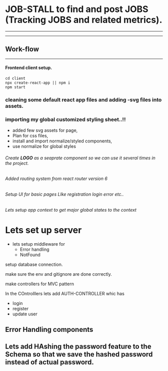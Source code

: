 # JOB-STALL to find and post JOBS (Tracking JOBS and related metrics).

---

---

## Work-flow

---

#### Frontend client setup.

```
cd client
npx create-react-app || npm i
npm start
```

### cleaning some default react app files and adding -svg files into assets.

### importing my global customized styling sheet..!!

- added few svg assets for page,
- Plan for css files,
- install and import normalize/styled components,
- use normalize for global styles

###### Create **LOGO** as a seaprate component so we can use it several times in the project.

###### Added routing system from react router version 6

###### Setup UI for basic pages LIke registration login error etc..

###### Lets setup app context to get major global states to the context

# Lets set up server

- lets setup middleware for
  - Error handling
  - NotFound

setup database connection.

make sure the env and gitignore are done correctly.

make controllers for MVC pattern

In the COntrolllers lets add AUTH-CONTROLLER whic has

- login
- register
- update user

## Error Handling components

## Lets add HAshing the password feature to the Schema so that we save the hashed password instead of actual password.
